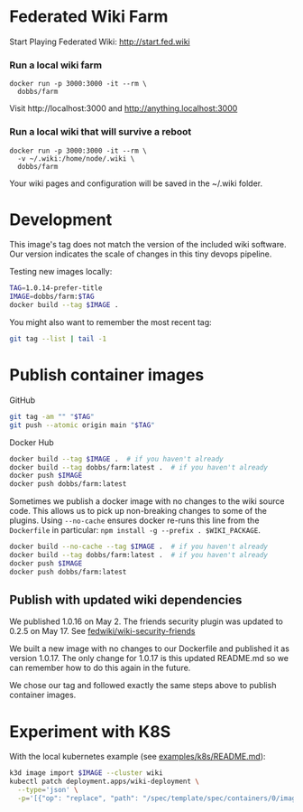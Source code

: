 # Federated Wiki Farm

Start Playing Federated Wiki: http://start.fed.wiki

### Run a local wiki farm

    docker run -p 3000:3000 -it --rm \
      dobbs/farm

Visit http://localhost:3000 and http://anything.localhost:3000

### Run a local wiki that will survive a reboot

    docker run -p 3000:3000 -it --rm \
      -v ~/.wiki:/home/node/.wiki \
      dobbs/farm

Your wiki pages and configuration will be saved in the ~/.wiki folder.

# Development

This image's tag does not match the version of the included wiki
software. Our version indicates the scale of changes in this tiny
devops pipeline.

Testing new images locally:

``` bash
TAG=1.0.14-prefer-title
IMAGE=dobbs/farm:$TAG
docker build --tag $IMAGE .
```

You might also want to remember the most recent tag:

``` bash
git tag --list | tail -1
```

# Publish container images

GitHub

``` bash
git tag -am "" "$TAG"
git push --atomic origin main "$TAG"
```

Docker Hub

``` bash
docker build --tag $IMAGE .  # if you haven't already
docker build --tag dobbs/farm:latest .  # if you haven't already
docker push $IMAGE
docker push dobbs/farm:latest
```

Sometimes we publish a docker image with no changes to the wiki source
code. This allows us to pick up non-breaking changes to some of the
plugins. Using `--no-cache` ensures docker re-runs this line from the
`Dockerfile` in particular: `npm install -g --prefix . $WIKI_PACKAGE`.

``` bash
docker build --no-cache --tag $IMAGE .  # if you haven't already
docker build --tag dobbs/farm:latest .  # if you haven't already
docker push $IMAGE
docker push dobbs/farm:latest
```

## Publish with updated wiki dependencies

We published 1.0.16 on May 2. The friends security plugin was updated
to 0.2.5 on May 17. See [fedwiki/wiki-security-friends](https://github.com/fedwiki/wiki-security-friends/tree/bf8a1631806829cb8c20614be1642d80b0bd5cfb)

We built a new image with no changes to our Dockerfile and published
it as version 1.0.17. The only change for 1.0.17 is this updated
README.md so we can remember how to do this again in the future.

We chose our tag and followed exactly the same steps above to publish
container images.

# Experiment with K8S

With the local kubernetes example (see [examples/k8s/README.md](./examples/k8s/README.md)):

``` bash
k3d image import $IMAGE --cluster wiki
kubectl patch deployment.apps/wiki-deployment \
  --type='json' \
  -p='[{"op": "replace", "path": "/spec/template/spec/containers/0/image", "value":"'$IMAGE'"}]'
```
